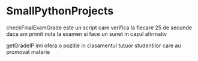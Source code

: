 # SmallPythonProjects

checkFinalExamGrade este un script care verifica la fiecare 25 de secunde daca am primit nota la examen si face un sunet in cazul afirmativ

getGradeIP imi ofera o pozitie in clasamentul tutuor studentilor care au promovat materie
